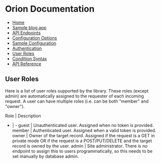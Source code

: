 # Orion Documentation

- [Home](../)
- [Sample blog app](sample-blog-app)
- [API Endpoints](api-endpoints)
- [Configuration Options](configuration-options)
- [Sample Configuration](sample-configuration)
- [Authentication](authentication)
- [User Roles](user-roles)
- [Condition Syntax](condition-syntax)
- [API Reference](api-reference)

## User Roles

Here is a list of user roles supported by the library. These roles (except admin) are automatically assigned to the requester of each incoming request. A user can have multiple roles (i.e. can be both "member" and "owner").

Role | Description
- | -
guest | Unauthenticated user. Assigned when no token is provided.
member | Authenticated user. Assigned when a valid token is provided.
owner | Owner of the target record. Assigned if the request is a GET in private mode OR if the request is a POST/PUT/DELETE and the target record is owned by the user.
admin | Site administrator. There is no endpoint to assign this to users programmatically, so this needs to be set manually by database admin.
